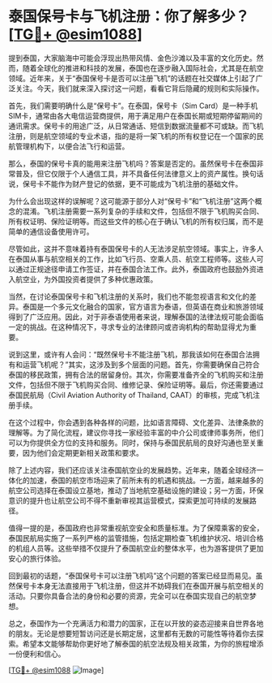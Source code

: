 # 泰国保号卡与飞机注册：你了解多少？[[TG💪+ @esim1088](https://t.me/s/esim1088)]

提到泰国，大家脑海中可能会浮现出热带风情、金色沙滩以及丰富的文化历史。然而，随着全球化的推进和科技的发展，泰国也在逐步融入国际社会，尤其是在航空领域。近年来，关于“泰国保号卡是否可以注册飞机”的话题在社交媒体上引起了广泛关注。今天，我们就来深入探讨这一问题，看看它背后隐藏的规则和实际操作。

首先，我们需要明确什么是“保号卡”。在泰国，保号卡（Sim Card）是一种手机SIM卡，通常由各大电信运营商提供，用于满足用户在泰国长期或短期停留期间的通讯需求。保号卡的用途广泛，从日常通话、短信到数据流量都不可或缺。而飞机注册，则是航空领域的专业术语，指的是将一架飞机的所有权登记在一个国家的民航管理机构下，以便合法飞行和运营。

那么，泰国的保号卡真的能用来注册飞机吗？答案是否定的。虽然保号卡在泰国非常普及，但它仅限于个人通信工具，并不具备任何法律意义上的资产属性。换句话说，保号卡不能作为财产登记的依据，更不可能成为飞机注册的基础文件。

为什么会出现这样的误解呢？这可能源于部分人对“保号卡”和“飞机注册”这两个概念的混淆。飞机注册需要一系列复杂的手续和文件，包括但不限于飞机购买合同、所有权证明、保险证明等。而这些文件的核心在于确认飞机的所有权归属，而不是简单的通信设备使用许可。

尽管如此，这并不意味着持有泰国保号卡的人无法涉足航空领域。事实上，许多人在泰国从事与航空相关的工作，比如飞行员、空乘人员、航空工程师等。这些人可以通过正规途径申请工作签证，并在泰国合法工作。此外，泰国政府也鼓励外资进入航空业，为外国投资者提供了多种优惠政策。

当然，在讨论泰国保号卡和飞机注册的关系时，我们也不能忽视语言和文化的差异。泰国是一个多元文化融合的国家，官方语言为泰语，但英语在商业和旅游领域得到了广泛应用。因此，对于非泰语使用者来说，理解泰国的法律法规可能会面临一定的挑战。在这种情况下，寻求专业的法律顾问或咨询机构的帮助显得尤为重要。

说到这里，或许有人会问：“既然保号卡不能注册飞机，那我该如何在泰国合法拥有和运营飞机呢？”其实，这涉及到多个层面的问题。首先，你需要确保自己符合泰国的移民政策，拥有合法的居留身份。其次，你需要准备齐全的飞机购买和注册文件，包括但不限于飞机购买合同、维修记录、保险证明等。最后，你还需要通过泰国民航局（Civil Aviation Authority of Thailand, CAAT）的审核，完成飞机注册手续。

在这个过程中，你会遇到各种各样的问题，比如语言障碍、文化差异、法律条款的理解等。为了简化流程，建议你寻找一家经验丰富的中介公司或律师事务所，他们可以为你提供全方位的支持和服务。同时，保持与泰国民航局的良好沟通也至关重要，因为他们会定期更新相关政策和要求。

除了上述内容，我们还应该关注泰国航空业的发展趋势。近年来，随着全球经济一体化的加速，泰国的航空市场迎来了前所未有的机遇和挑战。一方面，越来越多的航空公司选择在泰国设立基地，推动了当地航空基础设施的建设；另一方面，环保意识的提升也让航空公司不得不重新审视其运营模式，探索更加可持续的发展路径。

值得一提的是，泰国政府也非常重视航空安全和质量标准。为了保障乘客的安全，泰国民航局实施了一系列严格的监管措施，包括定期检查飞机维护状况、培训合格的机组人员等。这些举措不仅提升了泰国航空业的整体水平，也为游客提供了更加安心的旅行体验。

回到最初的话题，“泰国保号卡可以注册飞机吗”这个问题的答案已经显而易见。虽然保号卡本身无法直接用于飞机注册，但这并不妨碍我们在泰国开展与航空相关的活动。只要你具备合法的身份和必要的资源，完全可以在泰国实现自己的航空梦想。

总之，泰国作为一个充满活力和潜力的国家，正在以开放的姿态迎接来自世界各地的朋友。无论是想要短暂访问还是长期定居，这里都有无数的可能性等待着你去探索。希望本文能够帮助你更好地了解泰国的航空法规及相关政策，为你的旅程增添一份便利和信心。

[[TG💪+ @esim1088](https://t.me/s/esim1088) ![Image](https://i.postimg.cc/4NQfJmqS/Snipaste-2025-05-13-00-14-12.png)]